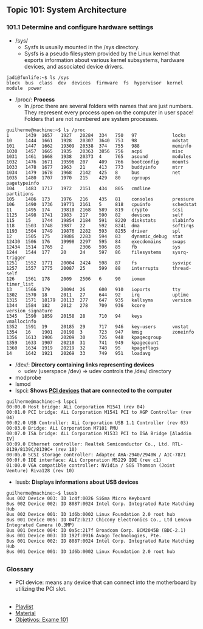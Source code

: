 ## Topic 101: System Architecture
### 101.1 Determine and configure hardware settings

- /sys/
  - Sysfs is usually mounted in the /sys directory.
  - Sysfs is a pseudo filesystem provided by the Linux kernel that exports information about various kernel subsystems, hardware devices, and associated device drivers.
``` console
jadi@funlife:~$ ls /sys
block  bus  class  dev  devices  firmware  fs  hypervisor  kernel  module  power
```
- /proc/: **Process**
  - In /proc there are several folders with names that are just numbers. They represent every process open on the computer in user space! Folders that are not numbered are system processes.
``` console
guilherme@machine:~$ ls /proc
1      1439  1657   1927   20284  334   750   97             locks
10     1444  1661   1928   20307  3640  753   98             mdstat
101    1447  1662   19309  20338  374   755   988            meminfo
1030   1457  1665   1935   20363  3856  756   acpi           misc
1031   1461  1668   1938   20373  4     765   asound         modules
1032   1476  1671   19596  207    409   766   bootconfig     mounts
1033   1478  1677   1963   21     413   773   buddyinfo      mtrr
1034   1479  1678   1968   2142   425   8     bus            net
1035   1480  1707   1970   215    429   80    cgroups        pagetypeinfo
104    1483  1717   1972   2151   434   805   cmdline        partitions
105    1486  173    1976   216    435   81    consoles       pressure
106    1490  1736   19771  2161   5     818   cpuinfo        schedstat
11     1495  174    19810  2168   589   819   crypto         scsi
1125   1498  1741   1983   217    590   82    devices        self
115    15    1744   19854  2184   591   8220  diskstats      slabinfo
118    1503  1748   1987   22     592   8241  dma            softirqs
1193   1504  1749   19876  2282   593   8255  driver         spl
12     1505  175    19886  2283   594   83    dynamic_debug  stat
12430  1506  176    19998  2297   595   84    execdomains    swaps
12434  1514  1765   2      2306   596   85    fb             sys
1244   1544  177    20     24     597   86    filesystems    sysrq-trigger
1251   1552  1771   20004  2424   598   87    fs             sysvipc
1257   1557  1775   20087  25     599   88    interrupts     thread-self
126    1561  178    2009   2506   6     90    iomem          timer_list
13     1566  179    20094  26     600   910   ioports        tty
1302   1570  18     2011   27     644   92    irq            uptime
1315   1571  18179  20113  277    647   935   kallsyms       version
1344   1584  182    2012   278    709   936   kcore          version_signature
1345   1590  1859   20158  28     710   94    keys           vmallocinfo
1352   1591  19     20185  29     717   946   key-users      vmstat
1354   16    1901   20198  3      723   947   kmsg           zoneinfo
1356   1613  1906   20209  30     726   948   kpagecgroup
1359   1633  1907   20210  31     741   949   kpagecount
1360   1634  1919   20219  32     748   95    kpageflags
14     1642  1921   20269  33     749   951   loadavg
```
- /dev/: **Directory containing links representing devices**
  - udev (userspace /dev) => udev controls the /dev/ directory
- modprobe
- lsmod
- lspci: **Shows [PCI devices](#pci) that are connected to the computer**
``` console
guilherme@machine:~$ lspci
00:00.0 Host bridge: ALi Corporation M1541 (rev 04)
00:01.0 PCI bridge: ALi Corporation M1541 PCI to AGP Controller (rev 04)
00:02.0 USB Controller: ALi Corporation USB 1.1 Controller (rev 03)
00:03.0 Bridge: ALi Corporation M7101 PMU
00:07.0 ISA bridge: ALi Corporation M1533 PCI to ISA Bridge [Aladdin IV] 
00:09.0 Ethernet controller: Realtek Semiconductor Co., Ltd. RTL-8139/8139C/8139C+ (rev 10)
00:0b.0 SCSI storage controller: Adaptec AHA-2940/2940W / AIC-7871
00:0f.0 IDE interface: ALi Corporation M5229 IDE (rev c1)
01:00.0 VGA compatible controller: NVidia / SGS Thomson (Joint Venture) Riva128 (rev 10)
```
- lsusb: **Displays informations about USB devices**
``` console
guilherme@machine:~$ lsusb
Bus 002 Device 003: ID 1c4f:0026 SiGma Micro Keyboard
Bus 002 Device 002: ID 8087:0024 Intel Corp. Integrated Rate Matching Hub
Bus 002 Device 001: ID 1d6b:0002 Linux Foundation 2.0 root hub
Bus 001 Device 005: ID 04f2:b217 Chicony Electronics Co., Ltd Lenovo Integrated Camera (0.3MP)
Bus 001 Device 004: ID 0a5c:217f Broadcom Corp. BCM2045B (BDC-2.1)
Bus 001 Device 003: ID 192f:0916 Avago Technologies, Pte.
Bus 001 Device 002: ID 8087:0024 Intel Corp. Integrated Rate Matching Hub
Bus 001 Device 001: ID 1d6b:0002 Linux Foundation 2.0 root hub
```

##

### Glossary

- <a name="pci"></a> PCI device: means any device that can connect into the motherboard by utilizing the PCI slot.

##

- [Playlist](https://www.youtube.com/playlist?list=PLFOYXCPEqdNUU55Xvgst8wGTWnz_sd-cj)
- [Material](https://github.com/guilhermemoraes1/all-courses/blob/main/huawei/cloud-computing/course.md)
- [Objetivos: Exame 101](https://wiki.lpi.org/wiki/LPIC-1_Objectives_V5.0(PT-BR)#Objetivos:_Exame_101)
